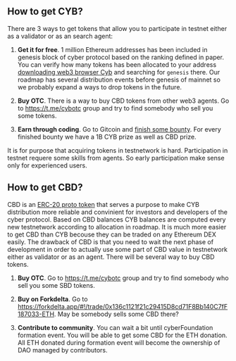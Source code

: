 
## How to get CYB?

There are 3 ways to get tokens that allow you to participate in testnet either as a validator or as an search agent:

1. **Get it for free**. 1 million Ethereum addresses has been included in genesis block of cyber protocol based on the ranking defined in paper. You can verify how many tokens has been allocated to your address [downloading web3 browser Cyb](https://cyb.ai) and searching for `genesis` there. Our roadmap has several distribution events before genesis of mainnet so we probably expand a ways to drop tokens in the future.

2. **Buy OTC**. There is a way to buy CBD tokens from other web3 agents. Go to https://t.me/cybotc group and try to find somebody who sell you some tokens.

3. **Earn through coding**. Go to Gitcoin and [finish some bounty](https://gitcoin.co/profile/cybercongress). For every finished bounty we have a 1B CYB prize as well as CBD prize.

It is for purpose that acquiring tokens in testnetwork is hard. Participation in testnet requere some skills from agents. So early participation make sense only for experienced users.

## How to get CBD?

CBD is an [ERC-20 proto token](https://etherscan.io/token/0x136c1121f21c29415D8cd71F8Bb140C7fF187033) that serves a purpose to make CYB distribution more reliable and convinient for investors and developers of the cyber protocol. Based on CBD balances CYB balances are computed every new testnetwork according to allocation in roadmap. It is much more easier to get CBD than CYB becouse they can be traded on any Ethereum DEX easily. The drawback of CBD is that you need to wait the next phase of development in order to actually use some part of CBD value in testnetwork either as validator or as an agent. There will be several way to buy CBD tokens.

1. **Buy OTC**. Go to https://t.me/cybotc group and try to find somebody who sell you some SBD tokens.

2. **Buy on Forkdelta**. Go to https://forkdelta.app/#!/trade/0x136c1121f21c29415D8cd71F8Bb140C7fF187033-ETH. May be somebody sells some CBD there?

3. **Contribute to community**. You can wait a bit until cyberFoundation formation event. You will be able to get some CBD for the ETH donation. All ETH donated during formation event will become the ownership of DAO managed by contributors.
